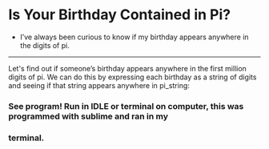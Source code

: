 # Is Your Birthday Contained in Pi?

* I’ve always been curious to know if my birthday appears anywhere in the
digits of pi.

---

Let's find out if  someone’s birthday appears anywhere in the first million digits of pi. We can do 
this by expressing each birthday as a string of digits and seeing if that string
appears anywhere in pi_string:

### See program! Run in IDLE or terminal on computer, this was programmed with sublime and ran in my 
### terminal. 
